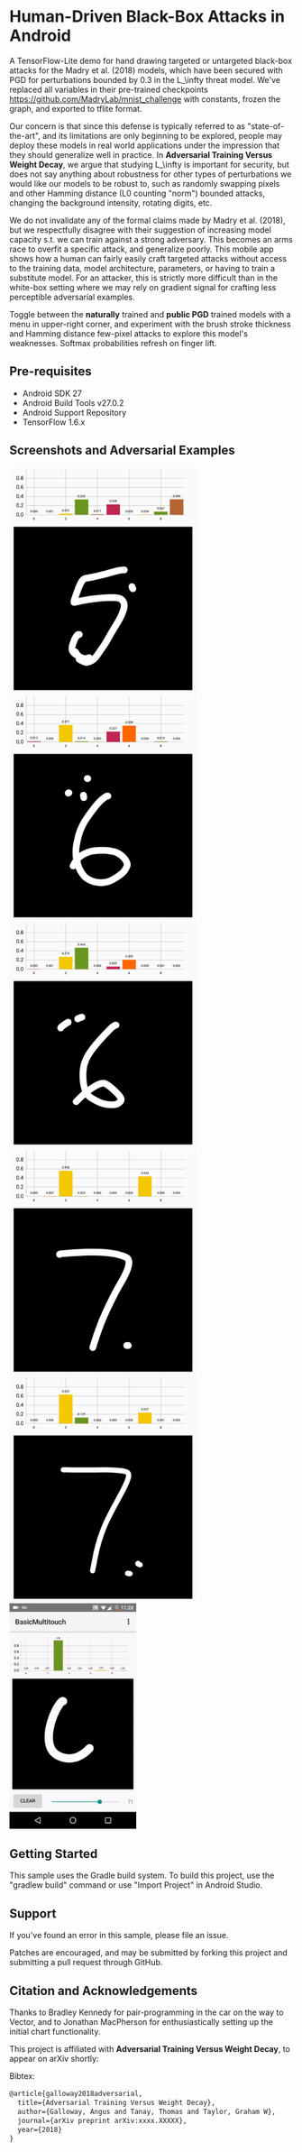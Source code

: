 
Human-Driven Black-Box Attacks in Android
===================================

A TensorFlow-Lite demo for hand drawing targeted or untargeted black-box attacks for the Madry et al. (2018) models, which have been secured with PGD for perturbations bounded by 0.3 in the L_\infty threat model. We've replaced all variables in their pre-trained checkpoints <https://github.com/MadryLab/mnist_challenge> with constants, frozen the graph, and exported to tflite format.

Our concern is that since this defense is typically referred to as "state-of-the-art", and its limitations are only beginning to be explored, people may deploy these models in real world applications under the impression that they should generalize well in practice. In **Adversarial Training Versus Weight Decay**, we argue that studying L_\infty is important for security, but does not say anything about robustness for other types of perturbations we would like our models to be robust to, such as randomly swapping pixels and other Hamming distance (L0 counting "norm") bounded attacks, changing the background intensity, rotating digits, etc. 

We do not invalidate any of the formal claims made by Madry et al. (2018), but we respectfully disagree with their suggestion of increasing model capacity s.t. we can train against a strong adversary. This becomes an arms race to overfit a specific attack, and generalize poorly. This mobile app shows how a human can fairly easily craft targeted attacks without access to the training data, model architecture, parameters, or having to train a substitute model. For an attacker, this is strictly more difficult than in the white-box setting where we may rely on gradient signal for crafting less perceptible adversarial examples.

Toggle between the **naturally** trained and **public PGD** trained models with a menu in 
upper-right corner, and experiment with the brush stroke thickness and Hamming distance few-pixel
attacks to explore this model's weaknesses. Softmax probabilities refresh on finger lift. 

Pre-requisites
--------------

- Android SDK 27
- Android Build Tools v27.0.2
- Android Support Repository
- TensorFlow 1.6.x

Screenshots and Adversarial Examples
-------------

<img src="screenshots/bbox_5_to_9.png" height="400" alt="5-to-9"/> <img src="screenshots/bbox_6_to_2.png" height="400" alt="6-to-2"/> <img src="screenshots/bbox_6_to_3.png" height="400" alt="6-to-3"/> <img src="screenshots/bbox_7_to_2.png" height="400" alt="7-to-2"/> <img src="screenshots/bbox_7_to_conf_2.png" height="400" alt="7-to-conf-2"/> <img src="screenshots/demo_zero_opt.gif" height="400" alt="demo"/> 

Getting Started
---------------

This sample uses the Gradle build system. To build this project, use the
"gradlew build" command or use "Import Project" in Android Studio.

Support
-------

If you've found an error in this sample, please file an issue.

Patches are encouraged, and may be submitted by forking this project and
submitting a pull request through GitHub.

Citation and Acknowledgements
-------

Thanks to Bradley Kennedy for pair-programming in the car on the way to Vector, and to Jonathan MacPherson for enthusiastically setting up the initial chart functionality.

This project is affiliated with **Adversarial Training Versus Weight Decay**, to appear on arXiv shortly:

Bibtex:  
```
@article{galloway2018adversarial,  
  title={Adversarial Training Versus Weight Decay},  
  author={Galloway, Angus and Tanay, Thomas and Taylor, Graham W},  
  journal={arXiv preprint arXiv:xxxx.XXXXX},  
  year={2018}  
}
```
